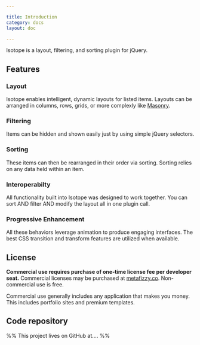 ```yaml
---

title: Introduction
category: docs
layout: doc

---
```


Isotope is a layout, filtering, and sorting plugin for jQuery.   

## Features

### Layout

Isotope enables intelligent, dynamic layouts for listed items. Layouts can be arranged in columns, rows, grids, or more complexly like [Masonry](http://desandro.com/resources/jquery-masonry).

### Filtering

Items can be hidden and shown easily just by using simple jQuery selectors.

### Sorting

These items can then be rearranged in their order via sorting. Sorting relies on any data held within an item.

### Interoperabilty

All functionality built into Isotope was designed to work together. You can sort AND filter AND modify the layout all in one plugin call.

### Progressive Enhancement 

All these behaviors leverage animation to produce engaging interfaces. The best CSS transition and transform features are utilized when available.

## License

**Commercial use requires purchase of one-time license fee per developer seat.** Commercial licenses may be purchased at [metafizzy.co](http://metafizzy.co). Non-commercial use is free.

Commercial use generally includes any application that makes you money. This includes portfolio sites and premium templates.

## Code repository

%% This project lives on GitHub at.... %%

